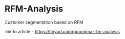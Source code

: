 # RFM-Analysis
Customer segmentation based on RFM

link to article - https://tinyurl.com/poornima-rfm-analysis
